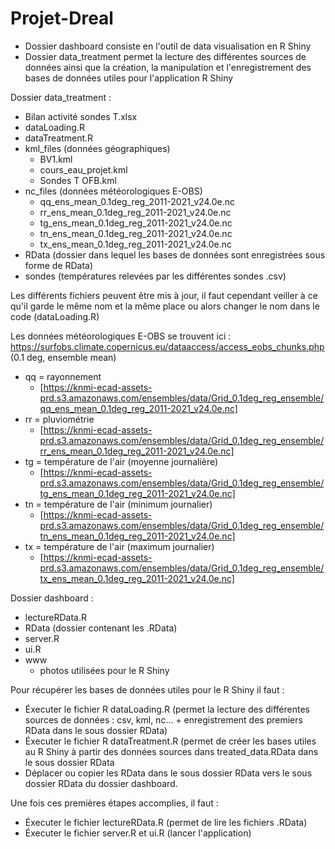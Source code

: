 # Projet-Dreal


- Dossier dashboard consiste en l'outil de data visualisation en R Shiny
- Dossier data_treatment permet la lecture des différentes sources de données ainsi que la création, la manipulation et l'enregistrement des bases de données utiles pour l'application R Shiny

Dossier data_treatment :
- Bilan activité sondes T.xlsx
- dataLoading.R
- dataTreatment.R
- kml_files (données géographiques)
    - BV1.kml
    - cours_eau_projet.kml
    - Sondes T OFB.kml 
- nc_files (données météorologiques E-OBS)
    - qq_ens_mean_0.1deg_reg_2011-2021_v24.0e.nc
    - rr_ens_mean_0.1deg_reg_2011-2021_v24.0e.nc
    - tg_ens_mean_0.1deg_reg_2011-2021_v24.0e.nc
    - tn_ens_mean_0.1deg_reg_2011-2021_v24.0e.nc
    - tx_ens_mean_0.1deg_reg_2011-2021_v24.0e.nc 
- RData (dossier dans lequel les bases de données sont enregistrées sous forme de RData)
- sondes (températures relevées par les différentes sondes .csv)

Les différents fichiers peuvent être mis à jour, il faut cependant veiller à ce qu'il garde le même nom et la même place ou alors changer le nom dans le code (dataLoading.R)

Les données météorologiques E-OBS se trouvent ici : https://surfobs.climate.copernicus.eu/dataaccess/access_eobs_chunks.php
(0.1 deg, ensemble mean)
- qq = rayonnement 
    - [https://knmi-ecad-assets-prd.s3.amazonaws.com/ensembles/data/Grid_0.1deg_reg_ensemble/qq_ens_mean_0.1deg_reg_2011-2021_v24.0e.nc] 
- rr = pluviométrie
    - [https://knmi-ecad-assets-prd.s3.amazonaws.com/ensembles/data/Grid_0.1deg_reg_ensemble/rr_ens_mean_0.1deg_reg_2011-2021_v24.0e.nc] 
- tg = température de l'air (moyenne journalière) 
    - [https://knmi-ecad-assets-prd.s3.amazonaws.com/ensembles/data/Grid_0.1deg_reg_ensemble/tg_ens_mean_0.1deg_reg_2011-2021_v24.0e.nc]
- tn = température de l'air (minimum journalier)
    - [https://knmi-ecad-assets-prd.s3.amazonaws.com/ensembles/data/Grid_0.1deg_reg_ensemble/tn_ens_mean_0.1deg_reg_2011-2021_v24.0e.nc] 
- tx = température de l'air (maximum journalier)
    - [https://knmi-ecad-assets-prd.s3.amazonaws.com/ensembles/data/Grid_0.1deg_reg_ensemble/tx_ens_mean_0.1deg_reg_2011-2021_v24.0e.nc] 

Dossier dashboard :
- lectureRData.R
- RData (dossier contenant les .RData)
- server.R
- ui.R
- www
    - photos utilisées pour le R Shiny


Pour récupérer les bases de données utiles pour le R Shiny il faut :
- Éxecuter le fichier R dataLoading.R (permet la lecture des différentes sources de données : csv, kml, nc... + enregistrement des premiers RData dans le sous dossier RData)
- Éxecuter le fichier R dataTreatment.R (permet de créer les bases utiles au R Shiny à partir des données sources dans treated_data.RData dans le sous dossier RData
- Déplacer ou copier les RData dans le sous dossier RData vers le sous dossier RData du dossier dashboard.

Une fois ces premières étapes accomplies, il faut :
- Éxecuter le fichier lectureRData.R (permet de lire les fichiers .RData)
- Éxecuter le fichier server.R et ui.R (lancer l'application)





